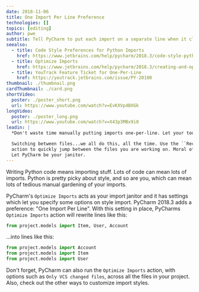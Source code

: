 ```yaml
---
date: 2018-11-06
title: One Import Per Line Preference
technologies: []
topics: [editing]
author: pwe
subtitle: Tell PyCharm to put each import on a separate line when it cleans up your imports.
seealso:
  - title: Code Style Preferences for Python Imports
    href: https://www.jetbrains.com/help/pycharm/2018.3/code-style-python.html#imports
  - title: Optimize Imports
    href: https://www.jetbrains.com/help/pycharm/2018.3/creating-and-optimizing-imports.html#optimize-imports-in-project
  - title: YouTrack Feature Ticket for One-Per-Line
    href: https://youtrack.jetbrains.com/issue/PY-20100
thumbnail: ./thumbnail.png
cardThumbnail: ./card.png
shortVideo:
  poster: ./poster_short.png
  url: https://www.youtube.com/watch?v=EvKXVp4BXGk
longVideo:
  poster: ./poster_long.png
  url: https://www.youtube.com/watch?v=X43p3MBx9i8
leadin: |
  *Don't waste time manually putting imports one-per-line. Let your tool do it.*

  Switching between files...we all do this, all the time. Use the ``Recent Files`` 
  action to quickly jump between the files you are working on. Moral of the story? 
  Let PyCharm be your janitor.
---
```


Writing Python code means importing stuff. Lots of code can mean lots
of imports. Python is pretty picky about style, and so are you, which
can mean lots of tedious manual gardening of your imports.

PyCharm's `Optimize Imports` acts as your import janitor and it
has settings which let you specify some options on style import. PyCharm
2018.3 adds a preference: "One Import Per Line". With this setting in
place, PyCharms `Optimize Imports` action will rewrite lines like this:

```python
from project.models import Item, User, Account
```

...into lines like this:

```python
from project.models import Account
from project.models import Item
from project.models import User
```

Don't forget, PyCharm can also run the `Optimize Imports` action, with
options such as `Only VCS changed files`, across all the files in your
project. Also, check out the other ways to customize import styles.
